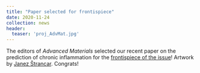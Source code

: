 ```yaml
---
title: "Paper selected for frontispiece"
date: 2020-11-24
collection: news
header:
  teaser: 'proj_AdvMat.jpg'
---
```


The editors of *Advanced Materials* selected our recent paper on the prediction of chronic inflammation for the [frontispiece of the issue](https://onlinelibrary.wiley.com/doi/abs/10.1002/adma.202070353)! Artwork by [Janez Štrancar](/team/StrancarJanez/). Congrats!

